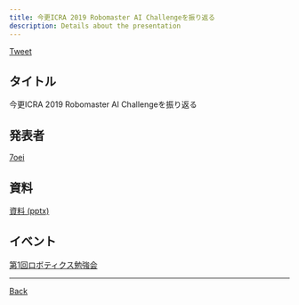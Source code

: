 ```yaml
---
title: 今更ICRA 2019 Robomaster AI Challengeを振り返る
description: Details about the presentation
---
```


<link rel="shortcut icon" type="image/x-icon" href="/favicon.ico?">

<a href="https://twitter.com/share?ref_src=twsrc%5Etfw" class="twitter-share-button" data-show-count="false">Tweet</a><script async src="https://platform.twitter.com/widgets.js" charset="utf-8"></script>

## タイトル
今更ICRA 2019 Robomaster AI Challengeを振り返る
## 発表者
[7oei](https://connpass.com/user/7oei/)
## 資料
[資料 (pptx)](../../files/robosemi2020_05_4.pptx)
## イベント
[第1回ロボティクス勉強会](./1.md)

- - -
[Back](../../archive.md)
